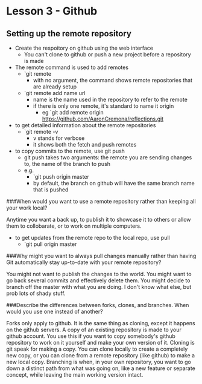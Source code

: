 # Lesson 3 - Github

## Setting up the remote repository
* Create the respoitory on github using the web interface
	* You can't clone to github or push a new project before a 
	repository is made
* The remote command is used to add remotes
	* `git remote
		* with no argument, the command shows remote repositories that are already setup
	* `git remote add name url
		* name is the name used in the repository to refer to the remote
		* if there is only one remote, it's standard to name it origin
			* eg `git add remote origin https://github.com/AaronCremona/reflections.git
* to get detailed information about the remote repositories
	* `git remote -v
		* v stands for verbose
		* it shows both the fetch and push remotes
* to copy commits to the remote, use git push
	* git push takes two arguments: the remote you are sending changes to, the name of the branch to push
	* e.g.
		* `git push origin master
		* by default, the branch on github will have the same branch name that is pushed


###When would you want to use a remote repository rather than keeping all your work local?

Anytime you want a back up, to publish it to showcase it to others or allow them to collobarate, or to work on multiple computers.

* to get updates from the remote repo to the local repo, use pull
	* `git pull origin master

###Why might you want to always pull changes manually rather than having Git automatically stay up-to-date with your remote repository?

You might not want to publish the changes to the world. You might want to go back several commits and effectively delete them.
You might decide to branch off the master with what you are doing. I don't know what else, but prob lots of shady stuff.

###Describe the differences between forks, clones, and branches. When would you use one instead of another?

Forks only apply to github. It is the same thing as cloning, except it happens on the github servers. A copy of an existing repository is made to your github account. You use this if you want to copy somebody's github repository to work on it yourself and make your own version of it. Cloning is git speak for making a copy. You can clone locally to create a completely new copy, or you can clone from a remote repository (like github) to make a new local copy. Branching is when, in your own repository, you want to go down a distinct path from what was going on,
like a new feature or separate concept, while leaving the main working version intact. 